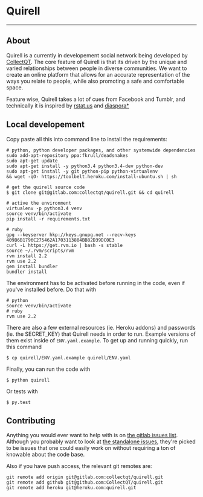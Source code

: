 # Quirell

---

## About

Quirell is a currently in developement social network being developed by [CollectQT](http://collectqt.me). The core feature of Quirell is that its driven by the unique and varied relationships between people in diverse communities. We want to create an online platform that allows for an accurate representation of the ways you relate to people, while also promoting a safe and comfortable space.

Feature wise, Quirell takes a lot of cues from Facebook and Tumblr, and technically it is inspired by [rstat.us](https://github.com/hotsh/rstat.us) and [diaspora*](https://github.com/diaspora/diaspora)

## Local developement

Copy paste all this into command line to install the requirements:

    # python, python developer packages, and other systemwide dependencies
    sudo add-apt-repository ppa:fkrull/deadsnakes
    sudo apt-get update
    sudo apt-get install -y python3.4 python3.4-dev python-dev
    sudo apt-get install -y git python-pip python-virtualenv
    && wget -qO- https://toolbelt.heroku.com/install-ubuntu.sh | sh

    # get the quirell source code
    $ git clone git@gitlab.com:collectqt/quirell.git && cd quirell

    # active the environment
    virtualenv -p python3.4 venv
    source venv/bin/activate
    pip install -r requirements.txt

    # ruby
    gpg --keyserver hkp://keys.gnupg.net --recv-keys 409B6B1796C275462A1703113804BB82D39DC0E3
    curl -L https://get.rvm.io | bash -s stable
    source ~/.rvm/scripts/rvm
    rvm install 2.2
    rvm use 2.2
    gem install bundler
    bundler install

The environment has to be activated before running in the code, even if you've installed before. Do that with

    # python
    source venv/bin/activate
    # ruby
    rvm use 2.2

There are also a few external resources (ie. Heroku addons) and passwords (ie. the SECRET_KEY) that Quirell needs in order to run. Example versions of them exist inside of `ENV.yaml.example`. To get up and running quickly, run this command

    $ cp quirell/ENV.yaml.example quirell/ENV.yaml

Finally, you can run the code with

    $ python quirell

Or tests with

    $ py.test

## Contributing

Anything you would ever want to help with is on [the gitlab issues list](https://gitlab.com/collectqt/quirell/issues). Although you probably want to look at [the standalone issues](https://gitlab.com/collectqt/quirell/issues?label_name=Standalone), they're picked to be issues that one could easily work on without requiring a ton of knowable about the code base.

Also if you have push access, the relevant git remotes are:

    git remote add origin git@gitlab.com:collectqt/quirell.git
    git remote add github git@github.com:CollectQT/quirell.git
    git remote add heroku git@heroku.com:quirell.git
